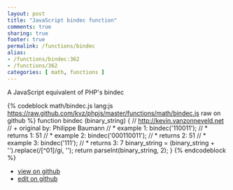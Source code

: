 ```yaml
---
layout: post
title: "JavaScript bindec function"
comments: true
sharing: true
footer: true
permalink: /functions/bindec
alias:
- /functions/bindec:362
- /functions/362
categories: [ math, functions ]
---
```

A JavaScript equivalent of PHP's bindec
<!-- more -->
{% codeblock math/bindec.js lang:js https://raw.github.com/kvz/phpjs/master/functions/math/bindec.js raw on github %}
function bindec (binary_string) {
    // http://kevin.vanzonneveld.net
    // +   original by: Philippe Baumann
    // *     example 1: bindec('110011');
    // *     returns 1: 51
    // *     example 2: bindec('000110011');
    // *     returns 2: 51
    // *     example 3: bindec('111');
    // *     returns 3: 7
    binary_string = (binary_string + '').replace(/[^01]/gi, '');
    return parseInt(binary_string, 2);
}
{% endcodeblock %}
<ul>
 <li><a href="https://github.com/kvz/phpjs/blob/master/functions/math/bindec.js">view on github</a></li>
 <li><a href="https://github.com/kvz/phpjs/edit/master/functions/math/bindec.js">edit on github</a></li>
</ul>
